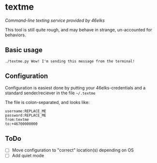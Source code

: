 textme
======

*Command-line texting service provided by 46elks*

This tool is still quite rough, and may behave in strange, un-accounted for
behaviors.

## Basic usage

`./textme.py Wow! I'm sending this message from the terminal!`

## Configuration

Configuration is easiest done by putting your 46elks-credentials and a standard
sender/reciever in the file `~/.textme`

The file is colon-separated, and looks like:

````
username:REPLACE_ME
password:REPLACE_ME
from:textme
to:+46700000000
````

## ToDo

- [ ] Move configuration to "correct" location(s) depending on OS
- [ ] Add quiet mode
